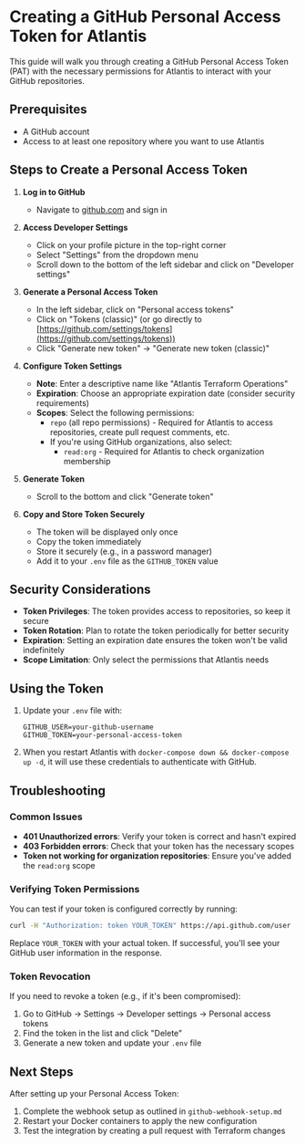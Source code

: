 # Creating a GitHub Personal Access Token for Atlantis

This guide will walk you through creating a GitHub Personal Access Token (PAT) with the necessary permissions for Atlantis to interact with your GitHub repositories.

## Prerequisites

- A GitHub account
- Access to at least one repository where you want to use Atlantis

## Steps to Create a Personal Access Token

1. **Log in to GitHub**
   - Navigate to [github.com](https://github.com) and sign in

2. **Access Developer Settings**
   - Click on your profile picture in the top-right corner
   - Select "Settings" from the dropdown menu
   - Scroll down to the bottom of the left sidebar and click on "Developer settings"

3. **Generate a Personal Access Token**
   - In the left sidebar, click on "Personal access tokens"
   - Click on "Tokens (classic)" (or go directly to [https://github.com/settings/tokens](https://github.com/settings/tokens))
   - Click "Generate new token" → "Generate new token (classic)"

4. **Configure Token Settings**
   - **Note**: Enter a descriptive name like "Atlantis Terraform Operations"
   - **Expiration**: Choose an appropriate expiration date (consider security requirements)
   - **Scopes**: Select the following permissions:
     - `repo` (all repo permissions) - Required for Atlantis to access repositories, create pull request comments, etc.
     - If you're using GitHub organizations, also select:
       - `read:org` - Required for Atlantis to check organization membership

5. **Generate Token**
   - Scroll to the bottom and click "Generate token"

6. **Copy and Store Token Securely**
   - The token will be displayed only once
   - Copy the token immediately
   - Store it securely (e.g., in a password manager)
   - Add it to your `.env` file as the `GITHUB_TOKEN` value

## Security Considerations

- **Token Privileges**: The token provides access to repositories, so keep it secure
- **Token Rotation**: Plan to rotate the token periodically for better security
- **Expiration**: Setting an expiration date ensures the token won't be valid indefinitely
- **Scope Limitation**: Only select the permissions that Atlantis needs

## Using the Token

1. Update your `.env` file with:
   ```
   GITHUB_USER=your-github-username
   GITHUB_TOKEN=your-personal-access-token
   ```

2. When you restart Atlantis with `docker-compose down && docker-compose up -d`, it will use these credentials to authenticate with GitHub.

## Troubleshooting

### Common Issues

- **401 Unauthorized errors**: Verify your token is correct and hasn't expired
- **403 Forbidden errors**: Check that your token has the necessary scopes
- **Token not working for organization repositories**: Ensure you've added the `read:org` scope

### Verifying Token Permissions

You can test if your token is configured correctly by running:

```bash
curl -H "Authorization: token YOUR_TOKEN" https://api.github.com/user
```

Replace `YOUR_TOKEN` with your actual token. If successful, you'll see your GitHub user information in the response.

### Token Revocation

If you need to revoke a token (e.g., if it's been compromised):
1. Go to GitHub → Settings → Developer settings → Personal access tokens
2. Find the token in the list and click "Delete"
3. Generate a new token and update your `.env` file

## Next Steps

After setting up your Personal Access Token:
1. Complete the webhook setup as outlined in `github-webhook-setup.md`
2. Restart your Docker containers to apply the new configuration
3. Test the integration by creating a pull request with Terraform changes
